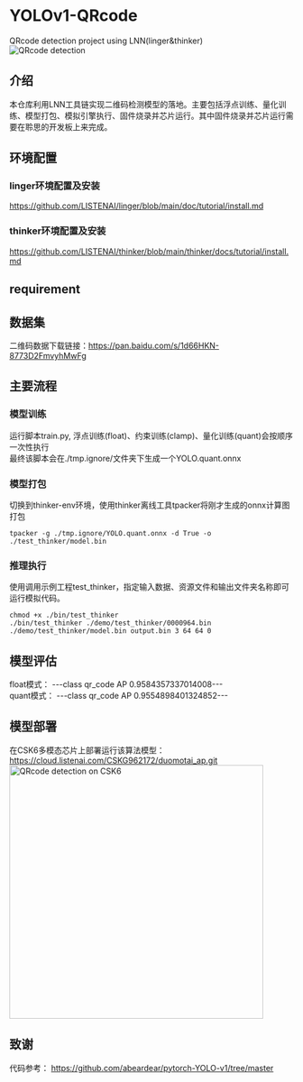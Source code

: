 # YOLOv1-QRcode

QRcode detection project using LNN(linger&amp;thinker)  
![](result.jpg "QRcode detection")

## 介绍
本仓库利用LNN工具链实现二维码检测模型的落地。主要包括浮点训练、量化训练、模型打包、模拟引擎执行、固件烧录并芯片运行。其中固件烧录并芯片运行需要在聆思的开发板上来完成。

## 环境配置
### linger环境配置及安装
https://github.com/LISTENAI/linger/blob/main/doc/tutorial/install.md

### thinker环境配置及安装
https://github.com/LISTENAI/thinker/blob/main/thinker/docs/tutorial/install.md

## requirement


## 数据集
二维码数据下载链接：https://pan.baidu.com/s/1d66HKN-8773D2FmvyhMwFg


## 主要流程
### 模型训练
运行脚本train.py, 浮点训练(float)、约束训练(clamp)、量化训练(quant)会按顺序一次性执行  
最终该脚本会在./tmp.ignore/文件夹下生成一个YOLO.quant.onnx

### 模型打包
切换到thinker-env环境，使用thinker离线工具tpacker将刚才生成的onnx计算图打包
```
tpacker -g ./tmp.ignore/YOLO.quant.onnx -d True -o ./test_thinker/model.bin
```
### 推理执行
使用调用示例工程test_thinker，指定输入数据、资源文件和输出文件夹名称即可运行模拟代码。
```
chmod +x ./bin/test_thinker  
./bin/test_thinker ./demo/test_thinker/0000964.bin ./demo/test_thinker/model.bin output.bin 3 64 64 0
```

## 模型评估
float模式：
---class qr_code AP 0.9584357337014008---  
quant模式：
---class qr_code AP 0.9554898401324852---

## 模型部署
在CSK6多模态芯片上部署运行该算法模型：https://cloud.listenai.com/CSKG962172/duomotai_ap.git  
<img src="CSK6.JPG" alt="QRcode detection on CSK6" width="450"/>

## 致谢
代码参考：
https://github.com/abeardear/pytorch-YOLO-v1/tree/master

